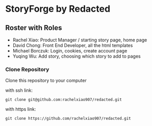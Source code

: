 # StoryForge by Redacted
## Roster with Roles
- Rachel Xiao: Product Manager / starting story page, home page
- David Chong: Front End Developer, all the html templates
- Michael Borczuk: Login, cookies, create account page
- Yuqing Wu: Add story, choosing which story to add to pages


### Clone Repository

Clone this repository to your computer

with ssh link:

```git clone git@github.com:rachelxiao907/redacted.git ```

with https link:

```git clone https://github.com/rachelxiao907/redacted.git ```
